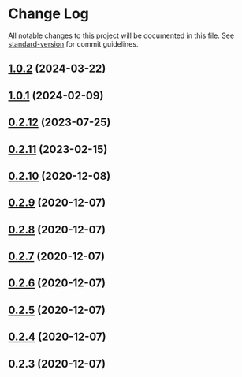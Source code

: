 # Change Log

All notable changes to this project will be documented in this file. See [standard-version](https://github.com/conventional-changelog/standard-version) for commit guidelines.

## [1.0.2](https://github.com/huston007/hub-dashboard-addons/compare/v1.0.1...v1.0.2) (2024-03-22)



## [1.0.1](https://github.com/huston007/hub-dashboard-addons/compare/v0.2.12...v1.0.1) (2024-02-09)



## [0.2.12](https://github.com/huston007/hub-dashboard-addons/compare/v0.2.11...v0.2.12) (2023-07-25)



## [0.2.11](https://github.com/huston007/hub-dashboard-addons/compare/v0.2.10...v0.2.11) (2023-02-15)



## [0.2.10](https://github.com/huston007/hub-dashboard-addons/compare/v0.2.9...v0.2.10) (2020-12-08)



## [0.2.9](https://github.com/huston007/hub-dashboard-addons/compare/v0.2.8...v0.2.9) (2020-12-07)



## [0.2.8](https://github.com/huston007/hub-dashboard-addons/compare/v0.2.7...v0.2.8) (2020-12-07)



## [0.2.7](https://github.com/huston007/hub-dashboard-addons/compare/v0.2.6...v0.2.7) (2020-12-07)



## [0.2.6](https://github.com/huston007/hub-dashboard-addons/compare/v0.2.5...v0.2.6) (2020-12-07)



## [0.2.5](https://github.com/huston007/hub-dashboard-addons/compare/v0.2.4...v0.2.5) (2020-12-07)



## [0.2.4](https://github.com/huston007/hub-dashboard-addons/compare/v0.2.3...v0.2.4) (2020-12-07)



## 0.2.3 (2020-12-07)
